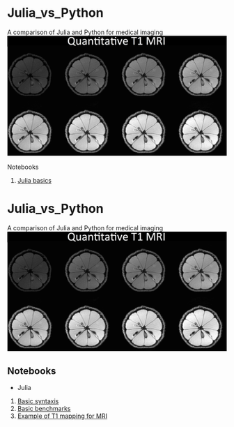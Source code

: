 # Julia_vs_Python
A comparison of Julia and Python for medical imaging
![T1](./images/montage_mri_final.png)



Notebooks
1. [Julia basics]()


# Julia_vs_Python
A comparison of Julia and Python for medical imaging
![T1](./images/montage_mri_final.png)



## Notebooks
- Julia
1. [Basic syntaxis]( https://github.com/JCardenasRdz/Julia_vs_Python/blob/master/Basics_notebooks/Julia_Basics.ipynb
)
2. [Basic  benchmarks](https://github.com/JCardenasRdz/Julia_vs_Python/blob/master/Benchmark_notebooks/Benchmark_Julia.ipynb)
3. [Example of T1 mapping for MRI](https://github.com/JCardenasRdz/Julia_vs_Python/blob/master/T1_map_notebooks/Image_Processing_Julia_final.ipynb)

